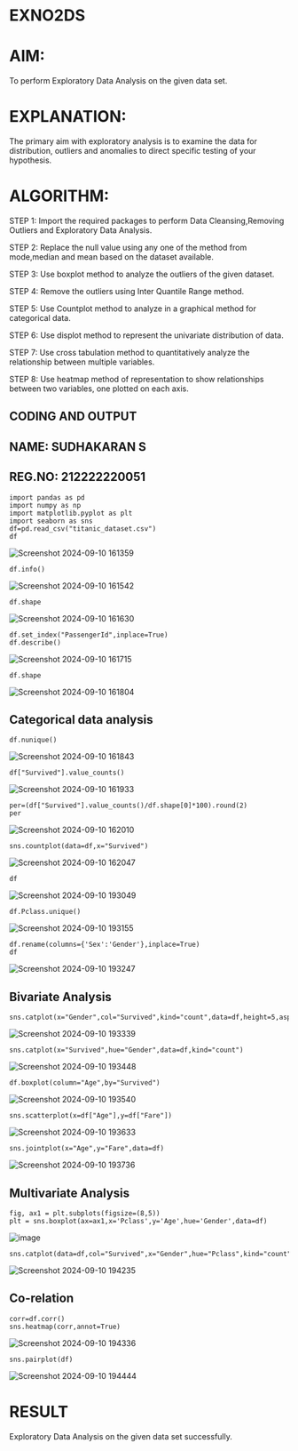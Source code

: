 # EXNO2DS
# AIM:
To perform Exploratory Data Analysis on the given data set.
      
# EXPLANATION:
The primary aim with exploratory analysis is to examine the data for distribution, outliers and anomalies to direct specific testing of your hypothesis.
  
# ALGORITHM:
STEP 1: Import the required packages to perform Data Cleansing,Removing Outliers and Exploratory Data Analysis.

STEP 2: Replace the null value using any one of the method from mode,median and mean based on the dataset available.

STEP 3: Use boxplot method to analyze the outliers of the given dataset.

STEP 4: Remove the outliers using Inter Quantile Range method.

STEP 5: Use Countplot method to analyze in a graphical method for categorical data.

STEP 6: Use displot method to represent the univariate distribution of data.

STEP 7: Use cross tabulation method to quantitatively analyze the relationship between multiple variables.

STEP 8: Use heatmap method of representation to show relationships between two variables, one plotted on each axis.

## CODING AND OUTPUT

## NAME: SUDHAKARAN S
## REG.NO: 212222220051
```
import pandas as pd
import numpy as np
import matplotlib.pyplot as plt
import seaborn as sns 
df=pd.read_csv("titanic_dataset.csv")
df
```
![Screenshot 2024-09-10 161359](https://github.com/user-attachments/assets/a19ac75f-2598-4a78-8028-f51d3d167448)
```
df.info()
```
![Screenshot 2024-09-10 161542](https://github.com/user-attachments/assets/a4cff9be-b822-44d9-b860-b93958c6f46d)
```
df.shape
```
![Screenshot 2024-09-10 161630](https://github.com/user-attachments/assets/1d5d6409-28ad-4170-8c4e-9ca136fbf975)
```
df.set_index("PassengerId",inplace=True)
df.describe()
```
![Screenshot 2024-09-10 161715](https://github.com/user-attachments/assets/7517f446-2232-4354-bacf-3588627c9681)
```
df.shape
```
![Screenshot 2024-09-10 161804](https://github.com/user-attachments/assets/099f3b28-ff0e-4562-bfa6-29ee683d390a)
## Categorical data analysis
```
df.nunique()
```
![Screenshot 2024-09-10 161843](https://github.com/user-attachments/assets/9161a28b-ab1e-44fe-8e83-7d86420102ae)
```
df["Survived"].value_counts()
```
![Screenshot 2024-09-10 161933](https://github.com/user-attachments/assets/079c8360-d6f2-4aae-8b90-fd4f5117d925)
```
per=(df["Survived"].value_counts()/df.shape[0]*100).round(2)
per
```
![Screenshot 2024-09-10 162010](https://github.com/user-attachments/assets/4465d3e3-aa63-4aec-9811-5cdae6578329)
```
sns.countplot(data=df,x="Survived")
```
![Screenshot 2024-09-10 162047](https://github.com/user-attachments/assets/c0cf2836-37f2-4375-8c23-4683bb745434)
```
df
```
![Screenshot 2024-09-10 193049](https://github.com/user-attachments/assets/21973863-d4ef-4d5f-8b3e-b9a8bf6d6ac2)
```
df.Pclass.unique()
```
![Screenshot 2024-09-10 193155](https://github.com/user-attachments/assets/f885d8c6-8853-4b1a-8e78-7f6067cb479c)
```
df.rename(columns={'Sex':'Gender'},inplace=True)
df
```
![Screenshot 2024-09-10 193247](https://github.com/user-attachments/assets/3d3614e7-1832-4802-8fca-d70a86df9369)
## Bivariate Analysis
```
sns.catplot(x="Gender",col="Survived",kind="count",data=df,height=5,aspect=.7)
```
![Screenshot 2024-09-10 193339](https://github.com/user-attachments/assets/c8b44162-3a88-431b-b21f-29b467e3ecbc)
```
sns.catplot(x="Survived",hue="Gender",data=df,kind="count")
```
![Screenshot 2024-09-10 193448](https://github.com/user-attachments/assets/3abf2cac-ad2d-416d-8fa4-b6323a2b08fd)
```
df.boxplot(column="Age",by="Survived")
```
![Screenshot 2024-09-10 193540](https://github.com/user-attachments/assets/42095543-8ea8-44cd-bb87-00896d5d65ae)
```
sns.scatterplot(x=df["Age"],y=df["Fare"])
```
![Screenshot 2024-09-10 193633](https://github.com/user-attachments/assets/be003743-cb0f-40df-b419-167c37da8b0e)
```
sns.jointplot(x="Age",y="Fare",data=df)
```
![Screenshot 2024-09-10 193736](https://github.com/user-attachments/assets/9bc1238d-accf-4719-b6bc-f0d22508491e)
## Multivariate Analysis
```
fig, ax1 = plt.subplots(figsize=(8,5))
plt = sns.boxplot(ax=ax1,x='Pclass',y='Age',hue='Gender',data=df)
```
![image](https://github.com/user-attachments/assets/e8ae7471-ddf7-43f6-a837-e2fe2a51f3f0)
```
sns.catplot(data=df,col="Survived",x="Gender",hue="Pclass",kind="count")

```
![Screenshot 2024-09-10 194235](https://github.com/user-attachments/assets/3342116c-1702-434a-aadd-994dfc55974b)
## Co-relation

```
corr=df.corr()
sns.heatmap(corr,annot=True)
```
![Screenshot 2024-09-10 194336](https://github.com/user-attachments/assets/c2a9c49e-efb9-4232-900a-936c347ab084)
```
sns.pairplot(df)
```
![Screenshot 2024-09-10 194444](https://github.com/user-attachments/assets/c8a2e266-a4d2-4929-b52b-bf8109d5edd4)









# RESULT

Exploratory Data Analysis on the given data set successfully.

